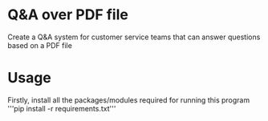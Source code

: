 # Q&A over PDF file

Create a Q&A system for customer service teams that can answer questions based on a PDF file

# Usage
Firstly, install all the packages/modules required for running this program
'''pip install -r requirements.txt'''



